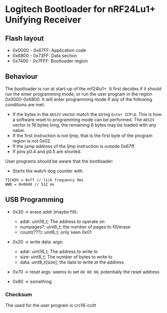 # Logitech Bootloader for nRF24Lu1+ Unifying Receiver

## Flash layout

* 0x0000 - 0x67FF: Application code
* 0x6800 - 0x73FF: Data section
* 0x7400 - 0x7FFF: Bootloader region

## Behaviour

The bootloader is run at start-up of the nrf24lu1+.
It first decides if it should run the enter programming mode, or run the user program in the
region 0x0000-0x6800. It will enter programming mode if any of the following conditions
are met:

* If the bytes in the `AESIV` vector match the string `Enter ICP\0`.
    This is how a software reset to programming mode can be performed.
    The `AESIV` vector is 16 bytes long, the remaining 6 bytes may be loaded
    with any value.
* If the first instruction is not ljmp, that is the first byte of the program
region is not 0x02.
* If the jump address of the ljmp instruction is outside 0x67ff.
* If pins p0.4 and p0.5 are shorted.

User programs should be aware that the bootloader:

* Starts the watch dog counter with
```
TICKDV = 0xff // tick frequency 9ms
WWD = 0x0040 // 512 ms
```


## USB Programming

* 0x30 -> erase addr (maybe fill):
  - addr: uint16_t; The address to operate on
  - numpages?: uint8_t; the number of pages to fill/erase
  <!-- - fill_value: unit8_t; the value to fill the block -->
  - count(???): unit8_t; only seen 0x01

* 0x20 -> write data:
  args:
    - addr: uint16_t; The address to write to
    - size: uint8_t; The number of bytes to write to
    - data: uint8_t[size]; the data to write at the address

* 0x70 -> reset
  args:
    seems to set `00 00 00`, potentially the reset address

* 0x80 -> something

### Checksum
The used for the user program is crc16-ccitt
